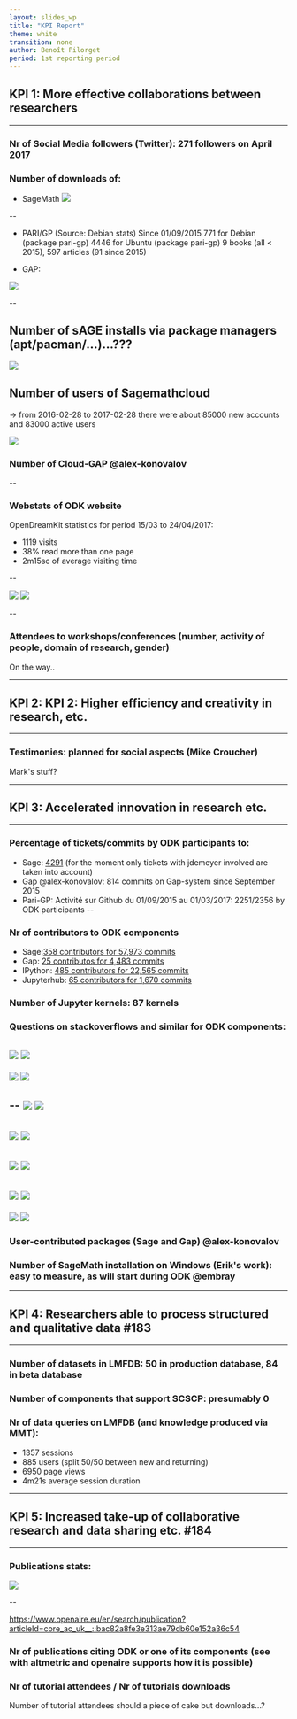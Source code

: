 ```yaml
---
layout: slides_wp
title: "KPI Report"
theme: white
transition: none
author: Benoît Pilorget
period: 1st reporting period
---
```


<section data-markdown data-separator="^---\n" data-separator-vertical="^--\n">

## KPI 1: More effective collaborations between researchers
---
### Nr of Social Media followers (Twitter): 271  followers on April 2017
### Number of downloads of:

- SageMath 
![](../KPI-sage_dwld.JPG)

--
- PARI/GP (Source: Debian stats)
Since 01/09/2015
771 for Debian  (package pari-gp)
4446 for Ubuntu (package pari-gp)
9 books (all < 2015), 597 articles (91 since 2015)
       
- GAP:

![](../KPI-GapGScholar_CitationsPerYear.JPG)

--
## Number of sAGE installs via package managers (apt/pacman/...)...???
![](../KPI-binary_installs_ubuntu.png)

## Number of users of Sagemathcloud

-> from 2016-02-28 to 2017-02-28 there were about 85000 new accounts and 83000 active users

![](../KP1-Total_number_accounts_and_projects_sagemath.JPG)

### Number of Cloud-GAP @alex-konovalov

--
### Webstats of ODK website

OpenDreamKit statistics for period 15/03 to 24/04/2017:

- 1119 visits
- 38% read more than one page
- 2m15sc of average visiting time

--

![](../KP1-world_visits_website.png)
![](../KPI-Graph-visits.png)

--

### Attendees to workshops/conferences (number, activity of people, domain of research, gender)

On the way..

---

## KPI 2: KPI 2: Higher efficiency and creativity in research, etc.
---
### Testimonies: planned for social aspects (Mike Croucher)

Mark's stuff?

---

## KPI 3: Accelerated innovation in research etc. 
---
### Percentage of tickets/commits by ODK participants to:
- Sage:  [4291](https://trac.sagemath.org/search?ticket=on&q=jdemeyer&page=11&noquickjump=1) (for the moment only tickets with jdemeyer involved are taken into account)
- Gap @alex-konovalov: 814 commits on Gap-system since September 2015
- Pari-GP: 
Activité sur Github du 01/09/2015 au 01/03/2017: 2251/2356 by ODK participants
--
### Nr of contributors to ODK components

- Sage:[358 contributors for 57,973 commits](https://github.com/sagemath/sage/)
- Gap: [25 contributos for 4,483 commits](https://github.com/gap-system/gap)
- IPython: [485 contributors for 22,565 commits](https://github.com/ipython/ipython)
- Jupyterhub: [65 contributors for 1,670 commits](https://github.com/jupyterhub/jupyterhub)


### Number of Jupyter kernels: 87 kernels

### Questions on stackoverflows and similar for ODK components:

![](../stackoverflow-sage.png)
![](../stackoverflow-sage.png)
--
![](../stackoverflow-gap.png)
![](../stackoverflow-gap-system.png)

--
![](../stackoverflow-singular.png)
![](../stackoverflow-pari.png)
--
![](../stackoverflow-pari-gp.png)
![](../stackoverflow-mpir.png)
--
![](../stackoverflow-pythran.png)
![](../stackoverflow-ipython.png)
--
![](../stackoverflow-ipython-notebook.png)
![](../stackoverflow-jupyter.png)
--
![](../stackoverflow-jupyterhub.png)
![](../stackoverflow-jupyter-notebook.png)


### User-contributed packages (Sage and Gap) @alex-konovalov

### Number of SageMath installation on Windows (Erik's work): easy to measure, as will start during ODK @embray

---

## KPI 4: Researchers able to process structured and qualitative data #183
---
### Number of datasets in LMFDB: 50 in production database, 84 in beta database
### Number of components that support SCSCP: presumably 0
### Nr of data queries on LMFDB (and knowledge produced via MMT): 

- 1357 sessions
- 885 users (split 50/50 between new and returning)
- 6950 page views
- 4m21s average session duration

---

## KPI 5: Increased take-up of collaborative research and data sharing etc. #184
---
### Publications stats:

![](../nr-publications.png)

--

https://www.openaire.eu/en/search/publication?articleId=core_ac_uk__::bac82a8fe3e313ae79db60e152a36c54

### Nr of publications citing ODK or one of its components (see with altmetric and openaire supports how it is possible)
### Nr of tutorial attendees / Nr of tutorials downloads
Number of tutorial attendees should a piece of cake but downloads...?

</section>
